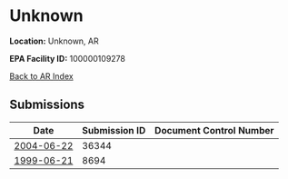 # Unknown

**Location:** Unknown, AR

**EPA Facility ID:** 100000109278

[Back to AR Index](../../index.md)

## Submissions

| Date | Submission ID | Document Control Number |
|------|--------------|-------------------------|
| [2004-06-22](submissions/36344.md) | 36344 |  |
| [1999-06-21](submissions/8694.md) | 8694 |  |
